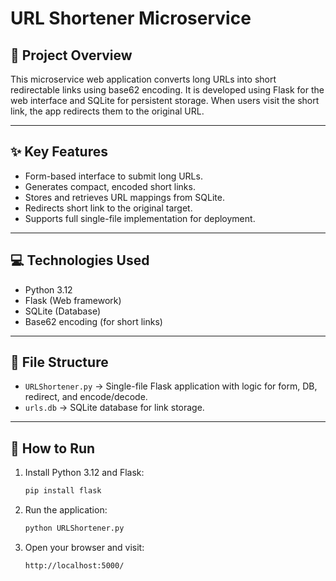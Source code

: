 # URL Shortener Microservice

## 🔗 Project Overview

This microservice web application converts long URLs into short redirectable links using base62 encoding. It is developed using Flask for the web interface and SQLite for persistent storage. When users visit the short link, the app redirects them to the original URL.

---

## ✨ Key Features

- Form-based interface to submit long URLs.  
- Generates compact, encoded short links.  
- Stores and retrieves URL mappings from SQLite.  
- Redirects short link to the original target.  
- Supports full single-file implementation for deployment.

---

## 💻 Technologies Used

- Python 3.12  
- Flask (Web framework)  
- SQLite (Database)  
- Base62 encoding (for short links)

---

## 📁 File Structure

- `URLShortener.py` → Single-file Flask application with logic for form, DB, redirect, and encode/decode.  
- `urls.db`         → SQLite database for link storage.

---

## 🚀 How to Run

1. Install Python 3.12 and Flask:
   ```bash
   pip install flask
   ```
2. Run the application:
   ```bash
   python URLShortener.py
   ```
3. Open your browser and visit:
   ```
   http://localhost:5000/
   ```
